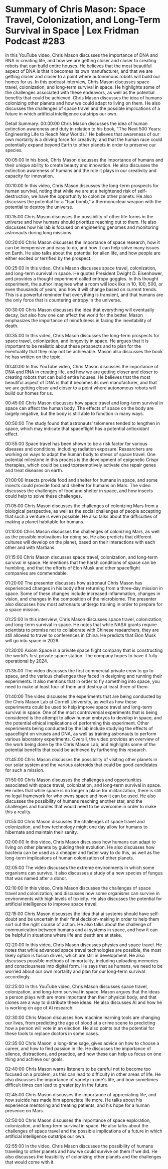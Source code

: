 # Summary of Chris Mason: Space Travel, Colonization, and Long-Term Survival in Space | Lex Fridman Podcast #283

In this YouTube video, Chris Mason discusses the importance of DNA and RNA in creating life, and how we are getting closer and closer to creating robots that can build entire houses. He believes that the most beautiful aspect of DNA is that it becomes its own manufacturer, and that we are getting closer and closer to a point where autonomous robots will build our homes for us.
In this podcast interview, Chris Mason discusses space travel, colonization, and long-term survival in space. He highlights some of the challenges associated with these endeavors, as well as the potential benefits that could be achieved.
Chris Mason discusses the idea of humans colonizing other planets and how we could adapt to living on them. He also discusses the challenges of space travel and the possible implications of a future in which artificial intelligence outstrips our own.

Detail Summary: 
00:00:00
Chris Mason discusses the idea of human extinction awareness and duty in relation to his book, "The Next 500 Years: Engineering Life to Reach New Worlds." He believes that awareness of our own mortality is a driving force for creativity, and that the human race could potentially expand beyond Earth to other planets in order to preserve our species.

00:05:00
In his book, Chris Mason discusses the importance of humans and their unique ability to create beauty and innovation. He also discusses the extinction awareness of humans and the role it plays in our creativity and capacity for innovation.

00:10:00
In this video, Chris Mason discusses the long-term prospects for human survival, noting that while we are at a heightened risk of self-destruction, we have the opportunity to colonize other planets. He also discusses the potential for a "tsar bomb," a thermonuclear weapon with the potential to destroy the universe.

00:15:00
Chris Mason discusses the possibility of other life forms in the universe and how humans should prioritize reaching out to them. He also discusses how his lab is focused on engineering genomes and monitoring astronauts during long missions.

00:20:00
Chris Mason discusses the importance of space research, how it can be inexpensive and easy to do, and how it can help solve many issues on Earth. He also talks about the potential for alien life, and how people are either excited or terrified by the prospect.

00:25:00
In this video, Chris Mason discusses space travel, colonization, and long-term survival in space. He quotes President Dwight D. Eisenhower, and provides a thought experiment called entropy goggles. In this thought experiment, the author imagines what a room will look like in 10, 100, 500, or even thousands of years, and how it will change based on current trends. This is a powerful reminder that everything is transient, and that humans are the only force that is countering entropy in the universe.

00:30:00
Chris Mason discusses the idea that everything will eventually decay, but also how one can affect the world for the better. Mason emphasizes the importance of mindfulness in facing the inevitability of death.

00:35:00
In this video, Chris Mason discusses the long-term prospects for space travel, colonization, and longevity in space. He argues that it is important to be realistic about these prospects and to plan for the eventuality that they may not be achievable. Mason also discusses the book he has written on the topic.

00:40:00
In this YouTube video, Chris Mason discusses the importance of DNA and RNA in creating life, and how we are getting closer and closer to creating robots that can build entire houses. He believes that the most beautiful aspect of DNA is that it becomes its own manufacturer, and that we are getting closer and closer to a point where autonomous robots will build our homes for us.

00:45:00
Chris Mason discusses how space travel and long-term survival in space can affect the human body. The effects of space on the body are largely negative, but the body is still able to function in many ways.

00:50:00
The study found that astronauts' telomeres tended to lengthen in space, which may indicate that spaceflight has a potential antioxidant effect.

00:55:00
Space travel has been shown to be a risk factor for various diseases and conditions, including radiation exposure. Researchers are working on ways to adapt the human body to stress of space travel. One potential milestone in this process is the development of epigenetic Crispr therapies, which could be used topreemptively activate dna repair genes and treat diseases on earth.

01:00:00
Insects provide food and shelter for humans in space, and some insects could provide food and shelter for humans on Mars. The video discusses the challenges of food and shelter in space, and how insects could help to solve these challenges.

01:05:00
Chris Mason discusses the challenges of colonizing Mars from a biological perspective, as well as the social challenges of people accepting that such a venture is even possible. He also talks about the difficulties of making a planet habitable for humans.

01:10:00
Chris Mason discusses the challenges of colonizing Mars, as well as the possible motivations for doing so. He also predicts that different cultures will develop on the planet, based on their interactions with each other and with Martians.

01:15:00
Chris Mason discusses space travel, colonization, and long-term survival in space. He mentions that the harsh conditions of space can be humbling, and that the efforts of Elon Musk and other spaceflight companies are commendable.

01:20:00
The presenter discusses how astronaut Chris Mason has experienced changes in his body after returning from a three-day mission in space. Some of these changes include increased inflammation, changes in vision, and changes in the composition of the microbiome. The presenter also discusses how most astronauts undergo training in order to prepare for a space mission.

01:25:00
In this interview, Chris Mason discusses space travel, colonization, and long-term survival in space. He notes that while NASA grants require scientists to promise not to collaborate with Chinese researchers, they are still allowed to travel to conferences in China. He predicts that Elon Musk will go into space in 2026.

01:30:00
Axiom Space is a private space flight company that is constructing the world's first private space station. The company hopes to have it fully operational by 2024.

01:35:00
The video discusses the first commercial private crew to go to space, and the various challenges they faced in designing and running their experiments. It also mentions that in order to fly something into space, you need to make at least four of them and destroy at least three of them.

01:40:00
The video discusses the experiments that are being conducted by the Chris Mason Lab at Cornell University, as well as how these experiments could be used to help improve space travel and long-term survival in space. One of the most controversial experiments that is being considered is the attempt to allow human embryos to develop in space, and the potential ethical implications of performing this experiment. Other experiments being conducted by the lab include studying the effects of spaceflight on viruses and DNA, as well as training astronauts to perform various laboratory experiments. Overall, the video provides an overview of the work being done by the Chris Mason Lab, and highlights some of the potential benefits that could be achieved by furthering this research.

01:45:00
Chris Mason discusses the possibility of visiting other planets in our solar system and the various asteroids that could be good candidates for such a mission.

01:50:00
Chris Mason discusses the challenges and opportunities associated with space travel, colonization, and long-term survival in space. He notes that while space is no longer a place for militarization, there is still no legal framework for who owns space and how it can be used. He also discusses the possibility of humans reaching another star, and the challenges and hurdles that would need to be overcome in order to make this a reality.

01:55:00
Chris Mason discusses the challenges of space travel and colonization, and how technology might one day allow for humans to hibernate and maintain their sanity.

02:00:00
In this video, Chris Mason discusses how humans can adapt to living on other planets by guiding their evolution. He also discusses how bacteria can be used as a cheaper and faster way to do this, as well as the long-term implications of human colonization of other planets.

02:05:00
The video discusses the extreme environments in which some organisms can survive. It also discusses a study of a new species of fungus that was named after a donor.

02:10:00
In this video, Chris Mason discusses the challenges of space travel and colonization, and discusses how some organisms can survive in environments with high levels of toxicity. He also discusses the potential for artificial intelligence to improve space travel.

02:15:00
Chris Mason discusses the idea that ai systems should have self-doubt and be uncertain in their final decision-making in order to help them sort out the right course of action. He also talks about the challenge of communication between humans and ai systems in space, and how it can be helpful in situations where life and death are at stake.

02:20:00
In this video, Chris Mason discusses physics and space travel. He notes that while advanced space travel technologies are possible, the most likely option is fusion drives, which are still in development. He also discusses possible methods of immortality, including uploading memories and consciousness into digital form. He says that as humans, we need to be worried about our own mortality and plan for our long-term survival accordingly.

02:25:00
In this YouTube video, Chris Mason discusses space travel, colonization, and long-term survival in space. Mason argues that the ideas a person plays with are more important than their physical body, and that clones are a way to distribute these ideas. He also discusses AI and how he is working on age of AI research.

02:30:00
Chris Mason discusses how machine learning tools are changing our lives, from predicting the age of blood at a crime scene to predicting how a person will vote in an election. He also points out the potential for these tools to replace doctors in some cases.

02:35:00
Chris Mason, a long-time sage, gives advice on how to choose a career, and how to find passion in life. He discusses the importance of silence, distractions, and practice, and how these can help us focus on one thing and achieve our goals.

02:40:00
Chris Mason warns listeners to be careful not to become too focused on a problem, as this can lead to difficulty in other areas of life. He also discusses the importance of variety in one's life, and how sometimes difficult times can lead to greater joy in the future.

02:45:00
Chris Mason discusses the importance of appreciating life, and how suicide has made him appreciate life more. He talks about his experience mentoring and treating patients, and his hope for a human presence on Mars.

02:50:00
Chris Mason discusses the importance of space exploration, colonization, and long-term survival in space. He also talks about the challenges of space travel and the possible implications of a future in which artificial intelligence outstrips our own.

02:55:00
In the video, Chris Mason discusses the possibility of humans traveling to other planets and how we could survive on them if we did. He also discusses the feasibility of colonizing other planets and the challenges that would come with it.

